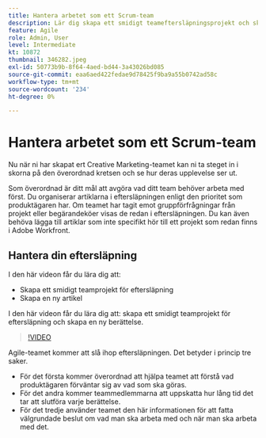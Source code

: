 ```yaml
---
title: Hantera arbetet som ett Scrum-team
description: Lär dig skapa ett smidigt teameftersläpningsprojekt och skapa en ny berättelse.
feature: Agile
role: Admin, User
level: Intermediate
kt: 10872
thumbnail: 346282.jpeg
exl-id: 50773b9b-8f64-4aed-bd44-3a43026bd085
source-git-commit: eaa6aed422fedae9d78425f9ba9a55b0742ad58c
workflow-type: tm+mt
source-wordcount: '234'
ht-degree: 0%

---
```


# Hantera arbetet som ett Scrum-team

Nu när ni har skapat ert Creative Marketing-teamet kan ni ta steget in i skorna på den överordnad kretsen och se hur deras upplevelse ser ut.

Som överordnad är ditt mål att avgöra vad ditt team behöver arbeta med först. Du organiserar artiklarna i eftersläpningen enligt den prioritet som produktägaren har. Om teamet har tagit emot gruppförfrågningar från projekt eller begärandeköer visas de redan i eftersläpningen. Du kan även behöva lägga till artiklar som inte specifikt hör till ett projekt som redan finns i Adobe Workfront.

## Hantera din eftersläpning

I den här videon får du lära dig att:

- Skapa ett smidigt teamprojekt för eftersläpning
- Skapa en ny artikel

I den här videon får du lära dig att: skapa ett smidigt teamprojekt för eftersläpning och skapa en ny berättelse.

>[!VIDEO](https://video.tv.adobe.com/v/346282/?quality=12&learn=on)

Agile-teamet kommer att slå ihop eftersläpningen. Det betyder i princip tre saker.

- För det första kommer överordnad att hjälpa teamet att förstå vad produktägaren förväntar sig av vad som ska göras.
- För det andra kommer teammedlemmarna att uppskatta hur lång tid det tar att slutföra varje berättelse.
- För det tredje använder teamet den här informationen för att fatta välgrundade beslut om vad man ska arbeta med och när man ska arbeta med det.
